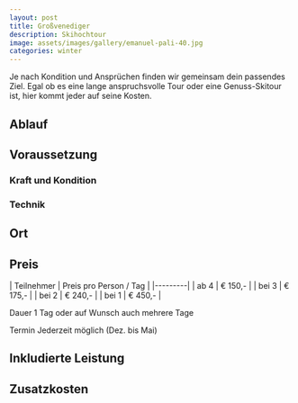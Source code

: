 ```yaml
---
layout: post
title: Großvenediger
description: Skihochtour
image: assets/images/gallery/emanuel-pali-40.jpg
categories: winter
---
```


Je nach Kondition und Ansprüchen finden wir gemeinsam dein passendes Ziel. Egal ob es eine lange anspruchsvolle Tour oder eine Genuss-Skitour ist, hier kommt jeder auf seine Kosten.

## Ablauf

## Voraussetzung

### Kraft und Kondition

### Technik

## Ort

## Preis

| Teilnehmer | Preis pro Person / Tag |
|---------|
| ab 4 | € 150,- |
| bei 3 | € 175,- |
| bei 2 | € 240,- |
| bei 1 | € 450,- |

Dauer 1 Tag oder auf Wunsch auch mehrere Tage

Termin Jederzeit möglich (Dez. bis Mai)

## Inkludierte Leistung

## Zusatzkosten